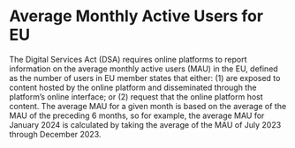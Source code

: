 # Average Monthly Active Users for EU

The Digital Services Act (DSA) requires online platforms to report information on the average monthly active users (MAU) in the EU, defined as the number of users in EU member states that either: (1) are exposed to content hosted by the online platform and disseminated through the platform’s online interface; or (2) request that the online platform host content. The average MAU for a given month is based on the average of the MAU of the preceding 6 months, so for example, the average MAU for January 2024 is calculated by taking the average of the MAU of July 2023 through December 2023.
